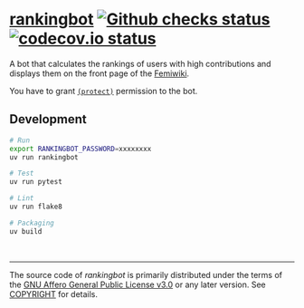 [rankingbot] [![Github checks status]][github checks link] [![codecov.io status]][codecov.io link]
========
A bot that calculates the rankings of users with high contributions and displays
them on the front page of the [Femiwiki].

You have to grant [`(protect)`] permission to the bot.

Development
--------
```bash
# Run
export RANKINGBOT_PASSWORD=xxxxxxxx
uv run rankingbot

# Test
uv run pytest

# Lint
uv run flake8

# Packaging
uv build
```

&nbsp;

--------

The source code of *rankingbot* is primarily distributed under the terms of
the [GNU Affero General Public License v3.0] or any later version. See
[COPYRIGHT] for details.

[rankingbot]: https://femiwiki.com/w/%EC%82%AC%EC%9A%A9%EC%9E%90:%EB%9E%AD%ED%82%B9%EB%B4%87
[github checks status]: https://badgen.net/github/checks/femiwiki/rankingbot
[github checks link]: https://github.com/femiwiki/rankingbot/actions
[codecov.io status]: https://badgen.net/codecov/c/github/femiwiki/rankingbot
[codecov.io link]: https://codecov.io/gh/femiwiki/rankingbot
[Femiwiki]: https://femiwiki.com
[`(protect)`]: https://femiwiki.com/w/%ED%8A%B9%EC%88%98:%EA%B6%8C%ED%95%9C%EB%B6%80%EC%97%AC%EB%AA%A9%EB%A1%9D#protect
[GNU Affero General Public License v3.0]: LICENSE
[COPYRIGHT]: COPYRIGHT
